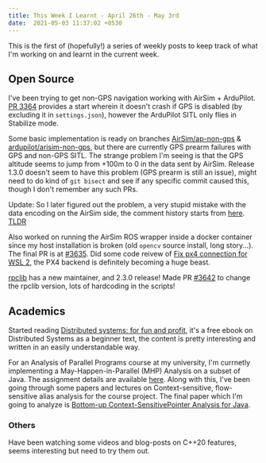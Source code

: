 ```yaml
---
title: This Week I Learnt - April 26th - May 3rd
date:  2021-05-03 11:37:02 +0530
---
```


This is the first of (hopefully!) a series of weekly posts to keep track of what I'm working on and learnt in the current week.

## Open Source

I've been trying to get non-GPS navigation working with AirSim + ArduPilot. [PR 3364](https://github.com/microsoft/AirSim/pull/3364) provides a start wherein it doesn't crash if GPS is disabled (by excluding it in `settings.json`), however the ArduPilot SITL only flies in Stabilize mode.

Some basic implementation is ready on branches [AirSim/ap-non-gps](https://github.com/rajat2004/AirSim/tree/ap-non-gps) & [ardupilot/arisim-non-gps](https://github.com/rajat2004/ardupilot/tree/airsim-non-gps), but there are currently GPS prearm failures with GPS and non-GPS SITL. The strange problem I'm seeing is that the GPS altitude seems to jump from +100m to 0 in the data sent by AirSim. Release 1.3.0 doesn't seem to have this problem (GPS prearm is still an issue), might need to do kind of `git bisect` and see if any specific commit caused this, though I don't remember any such PRs.

Update: So I later figured out the problem, a very stupid mistake with the data encoding on the AirSim side, the comment history starts from [here](https://github.com/microsoft/AirSim/pull/3364#issuecomment-826106220). [TLDR](https://github.com/microsoft/AirSim/pull/3364#issuecomment-827312752)

Also worked on running the AirSim ROS wrapper inside a docker container since my host installation is broken (old `opencv` source install, long story...). The final PR is at [#3635](https://github.com/microsoft/AirSim/pull/3635).
Did some code reivew of [Fix px4 connection for WSL 2](https://github.com/microsoft/AirSim/pull/3603), the PX4 backend is definitely becoming a huge beast.

[rpclib](https://github.com/rpclib/rpclib) has a new maintainer, and 2.3.0 release! Made PR [#3642](https://github.com/microsoft/AirSim/pull/3642) to change the rpclib version, lots of hardcoding in the scripts!

## Academics

Started reading [Distributed systems: for fun and profit](http://book.mixu.net/distsys/ebook.html), it's a free ebook on Distributed Systems as a beginner text, the content is pretty interesting and written in an easily understandable way.

For an Analysis of Parallel Programs course at my university, I'm currnetly implementing a May-Happen-in-Parallel (MHP) Analysis on a subset of Java. The assignment details are available [here](http://www.cse.iitm.ac.in/~krishna/cs6235/a2.html).
Along with this, I've been going through some papers and lectures on Context-sensitive, flow-sensitive alias analysis for the course project. The final paper which I'm going to analyze is [Bottom-up Context-SensitivePointer Analysis for Java](https://web.eecs.umich.edu/~xwangsd/pubs/aplas15.pdf).

### Others

Have been watching some videos and blog-posts on C++20 features, seems interesting but need to try them out.
